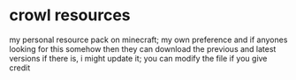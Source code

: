 # crowl resources
my personal resource pack on minecraft; my own preference and if anyones looking for this somehow then they can download the previous and latest versions if there is, i might update it; you can modify the file if you give credit
